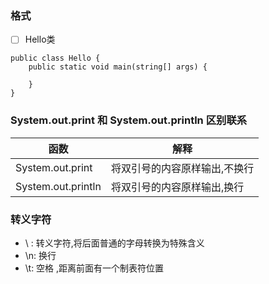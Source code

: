 ### 格式
- [ ] Hello类

```
public class Hello {
    public static void main(string[] args) {
        
    }
}
```


### System.out.print 和 System.out.println 区别联系

| 函数                 | 解释              |
|--------------------|-----------------|
| System.out.print   | 将双引号的内容原样输出,不换行 |
| System.out.println | 将双引号的内容原样输出,换行  |

### 转义字符

- \ : 转义字符,将后面普通的字母转换为特殊含义
- \n: 换行 
- \t: 空格 ,距离前面有一个制表符位置


